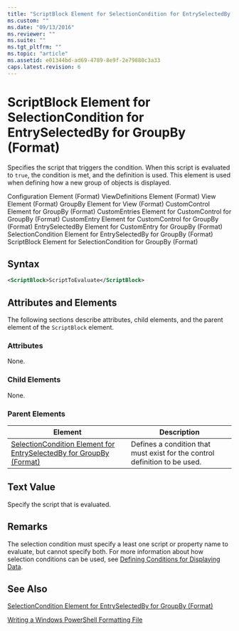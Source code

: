 ```yaml
---
title: "ScriptBlock Element for SelectionCondition for EntrySelectedBy for GroupBy (Format) | Microsoft Docs"
ms.custom: ""
ms.date: "09/13/2016"
ms.reviewer: ""
ms.suite: ""
ms.tgt_pltfrm: ""
ms.topic: "article"
ms.assetid: e01344bd-ad69-4789-8e9f-2e79880c3a33
caps.latest.revision: 6
---
```

# ScriptBlock Element for SelectionCondition for EntrySelectedBy for GroupBy (Format)

Specifies the script that triggers the condition. When this script is evaluated to `true`, the condition is met, and the definition is used. This element is used when defining how a new group of objects is displayed.

Configuration Element (Format)
ViewDefinitions Element (Format)
View Element (Format)
GroupBy Element for View (Format)
CustomControl Element for GroupBy (Format)
CustomEntries Element for CustomControl for GroupBy (Format)
CustomEntry Element for CustomControl for GroupBy (Format)
EntrySelectedBy Element for CustomEntry for GroupBy (Format)
SelectionCondition Element for EntrySelectedBy for GroupBy (Format)
ScriptBlock Element for SelectionCondition for GroupBy (Format)

## Syntax

```xml
<ScriptBlock>ScriptToEvaluate</ScriptBlock>
```

## Attributes and Elements

The following sections describe attributes, child elements, and the parent element of the `ScriptBlock` element.

### Attributes

None.

### Child Elements

None.

### Parent Elements

|Element|Description|
|-------------|-----------------|
|[SelectionCondition Element for EntrySelectedBy for GroupBy (Format)](./selectioncondition-element-for-entryselectedby-for-groupby-format.md)|Defines a condition that must exist for the control definition to be used.|

## Text Value

Specify the script that is evaluated.

## Remarks

The selection condition must specify a least one script or property name to evaluate, but cannot specify both. For more information about how selection conditions can be used, see [Defining Conditions for Displaying Data](./defining-conditions-for-displaying-data.md).

## See Also

[SelectionCondition Element for EntrySelectedBy for GroupBy (Format)](./selectioncondition-element-for-entryselectedby-for-groupby-format.md)

[Writing a Windows PowerShell Formatting File](./writing-a-powershell-formatting-file.md)
